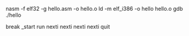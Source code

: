 nasm -f elf32 -g hello.asm -o hello.o
ld -m elf_i386 -o hello hello.o
gdb ./hello

break _start
run
nexti
nexti
nexti
nexti
quit 